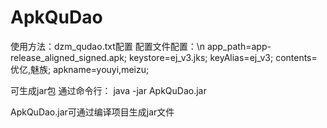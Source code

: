 # ApkQuDao
使用方法：dzm_qudao.txt配置
配置文件配置：\n
app_path=app-release_aligned_signed.apk;
keystore=ej_v3.jks;
keyAlias=ej_v3;
contents=优亿,魅族;
apkname=youyi,meizu;

可生成jar包
通过命令行：
java -jar ApkQuDao.jar

ApkQuDao.jar可通过编译项目生成jar文件
